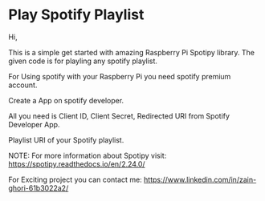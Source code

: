 # Play Spotify Playlist

Hi,

This is a simple get started with amazing Raspberry Pi Spotipy library.
The given code is for playling any spotify playlist.

For Using spotify with your Raspberry Pi you need spotify premium account. 

Create a App on spotify developer. 

All you need is Client ID, Client Secret, Redirected URI from Spotify Developer App.

Playlist URI of your Spotify playlist.


NOTE: For more information about Spotipy visit:
https://spotipy.readthedocs.io/en/2.24.0/

For Exciting project you can contact me:
https://www.linkedin.com/in/zain-ghori-61b3022a2/
